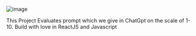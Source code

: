 ![image](https://github.com/user-attachments/assets/e717ba67-93d1-4d94-aea1-03fd5e8adae7)



This Project Evaluates prompt which we give in ChatGpt on the scale of 1-10.
Build with love in ReactJS and Javascript
